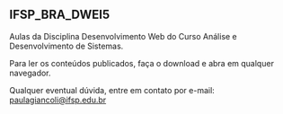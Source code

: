 ## IFSP_BRA_DWEI5

Aulas da Disciplina Desenvolvimento Web do Curso Análise e Desenvolvimento de Sistemas.

Para ler os conteúdos publicados, faça o download e abra em qualquer navegador.

Qualquer eventual dúvida, entre em contato por e-mail: paulagiancoli@ifsp.edu.br
